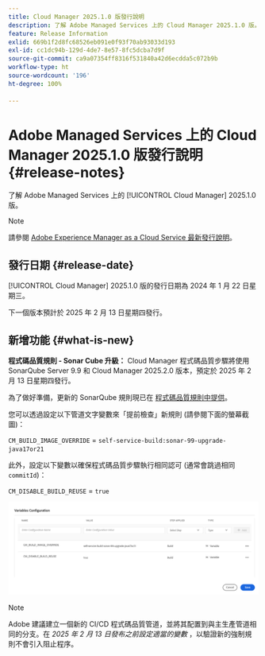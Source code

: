```yaml
---
title: Cloud Manager 2025.1.0 版發行說明
description: 了解 Adobe Managed Services 上的 Cloud Manager 2025.1.0 版。
feature: Release Information
exlid: 669b1f2d8fc68526eb091e0f93f70ab93033d193
exl-id: cc1dc94b-129d-4de7-8e57-8fc5dcba7d9f
source-git-commit: ca9a07354ff8316f531840a42d6ecdda5c072b9b
workflow-type: ht
source-wordcount: '196'
ht-degree: 100%

---
```


# Adobe Managed Services 上的 Cloud Manager 2025.1.0 版發行說明 {#release-notes}

<!-- RELEASE WIKI  https://wiki.corp.adobe.com/display/DMSArchitecture/Cloud+Manager+2024.12.0+Release -->

了解 Adobe Managed Services 上的 [!UICONTROL Cloud Manager] 2025.1.0 版。

>[!NOTE]
>
>請參閱 [Adobe Experience Manager as a Cloud Service 最新發行說明](https://experienceleague.adobe.com/zh-hant/docs/experience-manager-cloud-service/content/release-notes/home)。

## 發行日期 {#release-date}

<!-- SAVE FOR FUTURE POSSIBLE USE No notable bugs or features for the September release of Cloud Manager. -->

[!UICONTROL Cloud Manager] 2025.1.0 版的發行日期為 2024 年 1 月 22 日星期三。

下一個版本預計於 2025 年 2 月 13 日星期四發行。

## 新增功能 {#what-is-new}

**程式碼品質規則 - Sonar Cube 升級：** Cloud Manager 程式碼品質步驟將使用 SonarQube Server 9.9 和 Cloud Manager 2025.2.0 版本，預定於 2025 年 2 月 13 日星期四發行。

為了做好準備，更新的 SonarQube 規則現已在 [程式碼品質規則中提供](/help/using/code-quality-testing.md#code-quality-testing-step)。

您可以透過設定以下管道文字變數來「提前檢查」新規則 (請參閱下面的螢幕截圖)：

`CM_BUILD_IMAGE_OVERRIDE` = `self-service-build:sonar-99-upgrade-java17or21`

此外，設定以下變數以確保程式碼品質步驟執行相同認可 (通常會跳過相同`commitId`)：

`CM_DISABLE_BUILD_REUSE` = `true`

![設定變數頁面](/help/release-notes/assets/variables-config.png)

>[!NOTE]
>
>Adobe 建議建立一個新的 CI/CD 程式碼品質管道，並將其配置到與主生產管道相同的分支。在 *2025 年 2 月 13 日發布之前設定適當的變數* ，以驗證新的強制規則不會引入阻止程序。

<!-- ## Early adoption program {#early-adoption}

Be a part of Cloud Manager's early adoption program and have a chance to test upcoming features. -->


<!-- ## Bug fixes {#bug-fixes}

* A

Known Issues {#known-issues}

* A -->
